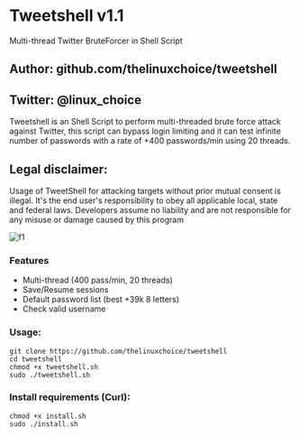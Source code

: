 # Tweetshell v1.1
Multi-thread Twitter BruteForcer in Shell Script

## Author: github.com/thelinuxchoice/tweetshell
## Twitter: @linux_choice

Tweetshell is an Shell Script to perform multi-threaded brute force attack against Twitter, this script can bypass login limiting and it can test infinite number of passwords with a rate of +400 passwords/min using 20 threads.

## Legal disclaimer:

Usage of TweetShell for attacking targets without prior mutual consent is illegal. It's the end user's responsibility to obey all applicable local, state and federal laws. Developers assume no liability and are not responsible for any misuse or damage caused by this program 

![f1](https://user-images.githubusercontent.com/34893261/79010668-d038f480-7b38-11ea-8dde-509c5d0040c4.jpg)

### Features
- Multi-thread (400 pass/min, 20 threads)
- Save/Resume sessions
- Default password list (best +39k 8 letters)
- Check valid username

### Usage:
```
git clone https://github.com/thelinuxchoice/tweetshell
cd tweetshell
chmod +x tweetshell.sh
sudo ./tweetshell.sh
```

### Install requirements (Curl):

```
chmod +x install.sh
sudo ./install.sh
```
